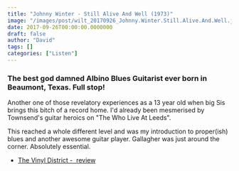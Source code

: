 ```yaml
---
title: "Johnny Winter - Still Alive And Well (1973)"
image: "/images/post/wilt_20170926_Johnny.Winter.Still.Alive.And.Well.jpg"
date: 2017-09-26T00:00:00.0000000
draft: false
author: "David"
tags: []
categories: ["Listen"]
---
```

### The best god damned Albino Blues Guitarist ever born in Beaumont, Texas. Full stop!

 Another one of those revelatory experiences as a 13 year old when big Sis brings this bitch of a record home. I'd already been mesmerised by Townsend's guitar heroics on "The Who Live At Leeds".

 This reached a whole different level and was my introduction to proper(ish) blues and another awesome guitar player. Gallagher was just around the corner. Absolutely essential.

-  [The Vinyl District -  review](http://www.thevinyldistrict.com/storefront/2014/06/graded-curve-johnny-winter-still-alive-well/)